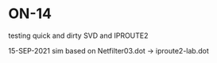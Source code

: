 # ON-14
testing quick and dirty SVD and IPROUTE2

15-SEP-2021
sim based on Netfilter03.dot -> iproute2-lab.dot
